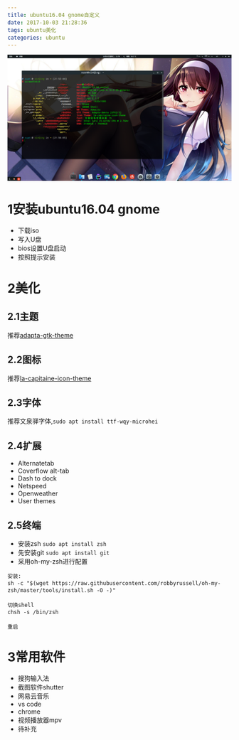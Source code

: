 ```yaml
---
title: ubuntu16.04 gnome自定义
date: 2017-10-03 21:28:36
tags: ubuntu美化
categories: ubuntu
---
```


![界面展示](https://github.com/xuanbo/blog/blob/master/source/images/myUbuntu/show.png)

# 1安装ubuntu16.04 gnome

* 下载iso
* 写入U盘
* bios设置U盘启动
* 按照提示安装

# 2美化

## 2.1主题

推荐[adapta-gtk-theme](https://github.com/adapta-project/adapta-gtk-theme)

## 2.2图标

推荐[la-capitaine-icon-theme](https://github.com/keeferrourke/la-capitaine-icon-theme)

## 2.3字体

推荐文泉驿字体,`sudo apt install ttf-wqy-microhei`

## 2.4扩展

* Alternatetab
* Coverflow alt-tab
* Dash to dock
* Netspeed
* Openweather
* User themes

## 2.5终端

* 安装zsh
`sudo apt install zsh`
* 先安装git
`sudo apt install git`
* 采用oh-my-zsh进行配置
```
安装:
sh -c "$(wget https://raw.githubusercontent.com/robbyrussell/oh-my-zsh/master/tools/install.sh -O -)"

切换shell
chsh -s /bin/zsh

重启
```

# 3常用软件

* 搜狗输入法
* 截图软件shutter
* 网易云音乐
* vs code
* chrome
* 视频播放器mpv
* 待补充
